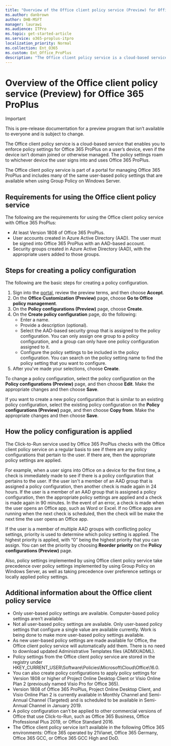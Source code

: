 ```yaml
---
title: "Overview of the Office client policy service (Preview) for Office 365 ProPlus"
ms.author: danbrown
author: DHB-MSFT
manager: laurawi
ms.audience: ITPro
ms.topic: get-started-article
ms.service: o365-proplus-itpro
localization_priority: Normal
ms.collection: Ent_O365
ms.custom: Ent_Office_ProPlus
description: "The Office client policy service is a cloud-based service that enables you to enforce policy settings for Office 365 ProPlus on a user’s device, even if the device isn’t domain joined or otherwise managed."
---
```


# Overview of the Office client policy service (Preview) for Office 365 ProPlus

> [!IMPORTANT]
> This is pre-release documentation for a preview program that isn’t available to everyone and is subject to change.

The Office client policy service is a cloud-based service that enables you to enforce policy settings for Office 365 ProPlus on a user’s device, even if the device isn’t domain joined or otherwise managed. The policy settings roam to whichever device the user signs into and uses Office 365 ProPlus.

The Office client policy service is part of a portal for managing Office 365 ProPlus and includes many of the same user-based policy settings that are available when using Group Policy on Windows Server.

## Requirements for using the Office client policy service

The following are the requirements for using the Office client policy service with Office 365 ProPlus:

- At least Version 1808 of Office 365 ProPlus.
- User accounts created in Azure Active Directory (AAD). The user must be signed into Office 365 ProPlus with an AAD-based account.
- Security groups created in Azure Active Directory (AAD), with the appropriate users added to those groups.


## Steps for creating a policy configuration

The following are the basic steps for creating a policy configuration.

1. Sign into the [portal](http://aka.ms/o365clientmgmt), review the preview terms, and then choose **Accept**.
2. On the **Office Customization (Preview)** page, choose **Go to Office policy management**.
3. On the **Policy configurations (Preview)** page, choose **Create**.
4. On the **Create policy configuration** page, do the following:
   - Enter a name.
   - Provide a description (optional).
   - Select the AAD-based security group that is assigned to the policy configuration. You can only assign one group to a policy configuration, and a group can only have one policy configuration assigned to it.
   - Configure the policy settings to be included in the policy configuration. You can search on the policy setting name to find the policy setting that you want to configure.
5. After you've made your selections, choose **Create**.

To change a policy configuration, select the policy configuration on the **Policy configurations (Preview)** page, and then choose **Edit**. Make the appropriate changes and then choose **Save**.

If you want to create a new policy configuration that is similar to an existing policy configuration, select the existing policy configuration on the **Policy configurations (Preview)** page, and then choose **Copy from**. Make the appropriate changes and then choose **Save**.


## How the policy configuration is applied

The Click-to-Run service used by Office 365 ProPlus checks with the Office client policy service on a regular basis to see if there are any policy configurations that pertain to the user. If there are, then the appropriate policy settings are applied. 

For example, when a user signs into Office on a device for the first time, a check is immediately made to see if there is a policy configuration that pertains to the user. If the user isn't a member of an AAD group that is assigned a policy configuration, then another check is made again in 24 hours. If the user is a member of an AAD group that is assigned a policy configuration, then the appropriate policy settings are applied and a check is made again in 90 minutes. In the event of an error, a check is made when the user opens an Office app, such as Word or Excel. If no Office apps are running when the next check is scheduled, then the check will be make the next time the user opens an Office app.

If the user is a member of multiple AAD groups with conflicting policy settings, priority is used to determine which policy setting is applied. The highest priority is applied, with “0” being the highest priority that you can assign. You can set the priority by choosing **Reorder priority** on the **Policy configurations (Preview)** page.

Also, policy settings implemented by using Office client policy service take precedence over policy settings implemented by using Group Policy on Windows Server, as well as taking precedence over preference settings or locally applied policy settings.

## Additional information about the Office client policy service

- Only user-based policy settings are available. Computer-based policy settings aren’t available.
- Not all user-based policy settings are available. Only user-based policy settings that configure a single value are available currently. Work is being done to make more user-based policy settings available.
- As new user-based policy settings are made available for Office, the Office client policy service will automatically add them. There is no need to download updated Administrative Templates files (ADMX/ADML).
- Policy settings from the Office client policy service are stored in the registry under HKEY_CURRENT_USER\Software\Policies\Microsoft\Cloud\Office\16.0.
- You can also create policy configurations to apply policy settings for Version 1808 or higher of Project Online Desktop Client or Visio Online Plan 2 (previously named Visio Pro for Office 365).
- Version 1808 of Office 365 ProPlus, Project Online Desktop Client, and Visio Online Plan 2 is currently available in Monthly Channel and Semi-Annual Channel (Targeted) and is scheduled to be available in Semi-Annual Channel in January 2019.
- A policy configuration can’t be applied to other commercial versions of Office that use Click-to-Run, such as Office 365 Business, Office Professional Plus 2019, or Office Standard 2016.
- The Office client policy service isn’t available in the following Office 365 environments: Office 365 operated by 21Vianet, Office 365 Germany, Office 365 GCC, or Office 365 GCC High and DoD.
